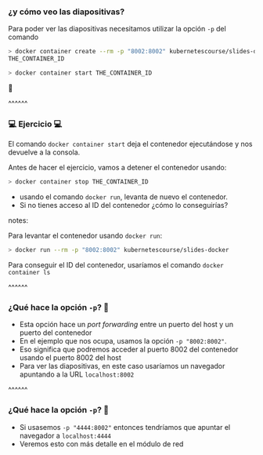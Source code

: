 ### ¿y cómo veo las diapositivas?

Para poder ver las diapositivas necesitamos utilizar la opción `-p` del comando

```bash
> docker container create --rm -p "8002:8002" kubernetescourse/slides-docker
THE_CONTAINER_ID

> docker container start THE_CONTAINER_ID
```

🤯

^^^^^^

### 💻 Ejercicio 💻

El comando `docker container start` deja el contenedor ejecutándose y nos devuelve a la consola.

Antes de hacer el ejercicio, vamos a detener el contenedor usando: 
```bash
> docker container stop THE_CONTAINER_ID
```
* usando el comando `docker run`, levanta de nuevo el contenedor.
* Si no tienes acceso al ID del contenedor ¿cómo lo conseguirías?

notes:

Para levantar el contenedor usando `docker run`:

```bash
> docker run --rm -p "8002:8002" kubernetescourse/slides-docker
```

Para conseguir el ID del contenedor, usaríamos el comando `docker container ls`

^^^^^^

### ¿Qué hace la opción `-p`? 🤔

* Esta opción hace un _port forwarding_ entre un puerto del host y un puerto del contenedor
* En el ejemplo que nos ocupa, usamos la opción `-p "8002:8002"`. 
* Eso significa que podremos acceder al puerto 8002 del contenedor usando el puerto 8002 del host
* Para ver las diapositivas, en este caso usaríamos un navegador apuntando a la URL `localhost:8002`

^^^^^^


### ¿Qué hace la opción `-p`? 🤔

* Si usasemos `-p "4444:8002"` entonces tendríamos que apuntar el navegador a `localhost:4444`
* Veremos esto con más detalle en el módulo de red
